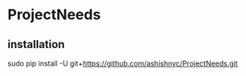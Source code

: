 # ProjectNeeds

## installation
sudo pip install -U git+https://github.com/ashishnyc/ProjectNeeds.git
